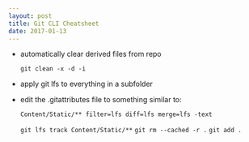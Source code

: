 ```yaml
---
layout: post
title: Git CLI Cheatsheet
date: 2017-01-13
---
```


- automatically clear derived files from repo
	
	`git clean -x -d -i`

- apply git lfs to everything in a subfolder
- edit the .gitattributes file to something similar to:

	`Content/Static/** filter=lfs diff=lfs merge=lfs -text`

	`git lfs track Content/Static/**`
	`git rm --cached -r .`
	`git add .`